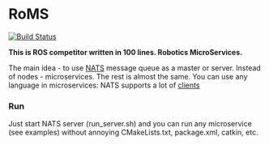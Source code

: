 
# RoMS

[![Build Status](https://travis-ci.org/l1va/roms.svg?branch=master)](https://travis-ci.org/l1va/roms)

<b>This is ROS competitor written in 100 lines. Robotics MicroServices.</b> 

The main idea - to use [NATS](https://nats.io/) message queue as a 
master or server.
Instead of nodes - microservices. The rest is almost the same. 
You can use any language in microservices: NATS supports a lot of [clients](https://nats.io/download/)

 ### Run
 Just start NATS server (run_server.sh) and you can run any microservice 
 (see examples) without annoying CMakeLists.txt, package.xml, catkin, etc. 